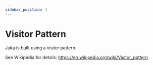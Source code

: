 ```yaml
---
sidebar_position: 3
---
```


# Visitor Pattern

Juka is built using a visitor pattern.

See Wikipedia for details:
https://en.wikipedia.org/wiki/Visitor_pattern

